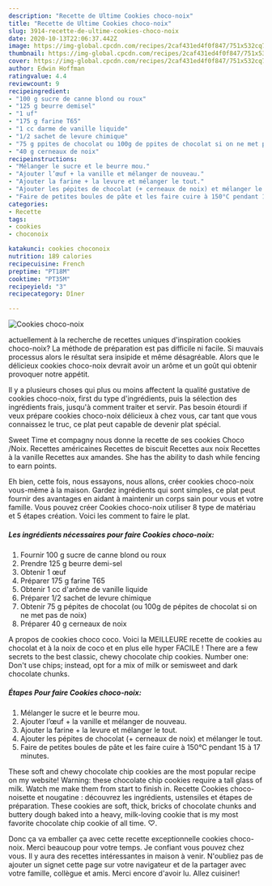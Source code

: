 ```yaml
---
description: "Recette de Ultime Cookies choco-noix"
title: "Recette de Ultime Cookies choco-noix"
slug: 3914-recette-de-ultime-cookies-choco-noix
date: 2020-10-13T22:06:37.442Z
image: https://img-global.cpcdn.com/recipes/2caf431ed4f0f847/751x532cq70/cookies-choco-noix-photo-principale-de-la-recette.jpg
thumbnail: https://img-global.cpcdn.com/recipes/2caf431ed4f0f847/751x532cq70/cookies-choco-noix-photo-principale-de-la-recette.jpg
cover: https://img-global.cpcdn.com/recipes/2caf431ed4f0f847/751x532cq70/cookies-choco-noix-photo-principale-de-la-recette.jpg
author: Edwin Hoffman
ratingvalue: 4.4
reviewcount: 9
recipeingredient:
- "100 g sucre de canne blond ou roux"
- "125 g beurre demisel"
- "1 uf"
- "175 g farine T65"
- "1 cc darme de vanille liquide"
- "1/2 sachet de levure chimique"
- "75 g ppites de chocolat ou 100g de ppites de chocolat si on ne met pas de noix"
- "40 g cerneaux de noix"
recipeinstructions:
- "Mélanger le sucre et le beurre mou."
- "Ajouter l’œuf + la vanille et mélanger de nouveau."
- "Ajouter la farine + la levure et mélanger le tout."
- "Ajouter les pépites de chocolat (+ cerneaux de noix) et mélanger le tout."
- "Faire de petites boules de pâte et les faire cuire à 150°C pendant 15 à 17 minutes."
categories:
- Recette
tags:
- cookies
- choconoix

katakunci: cookies choconoix 
nutrition: 189 calories
recipecuisine: French
preptime: "PT18M"
cooktime: "PT35M"
recipeyield: "3"
recipecategory: Dîner

---
```



![Cookies choco-noix](https://img-global.cpcdn.com/recipes/2caf431ed4f0f847/751x532cq70/cookies-choco-noix-photo-principale-de-la-recette.jpg)

actuellement à la recherche de recettes uniques d'inspiration cookies choco-noix? La méthode de préparation est pas difficile ni facile. Si mauvais processus alors le résultat sera insipide et même désagréable. Alors que le délicieux cookies choco-noix devrait avoir un arôme et un goût qui obtenir provoquer notre appétit.

Il y a plusieurs choses qui plus ou moins affectent la qualité gustative de cookies choco-noix, first du type d'ingrédients, puis la sélection des ingrédients frais, jusqu'à comment traiter et servir. Pas besoin étourdi if veux prépare cookies choco-noix délicieux à chez vous, car tant que vous connaissez le truc, ce plat peut capable de devenir plat spécial.

Sweet Time et compagny nous donne la recette de ses cookies Choco /Noix. Recettes américaines Recettes de biscuit Recettes aux noix Recettes à la vanille Recettes aux amandes. She has the ability to dash while fencing to earn points.


Eh bien, cette fois, nous essayons, nous allons, créer cookies choco-noix vous-même à la maison. Gardez ingrédients qui sont simples, ce plat peut fournir des avantages en aidant à maintenir un corps sain pour vous et votre famille. Vous pouvez créer Cookies choco-noix utiliser 8 type de matériau et 5 étapes création. Voici les comment to faire le plat.

<!--inarticleads1-->

##### Les ingrédients nécessaires pour faire Cookies choco-noix:

1. Fournir 100 g sucre de canne blond ou roux
1. Prendre 125 g beurre demi-sel
1. Obtenir 1 œuf
1. Préparer 175 g farine T65
1. Obtenir 1 cc d&#39;arôme de vanille liquide
1. Préparer 1/2 sachet de levure chimique
1. Obtenir 75 g pépites de chocolat (ou 100g de pépites de chocolat si on ne met pas de noix)
1. Préparer 40 g cerneaux de noix


A propos de cookies choco coco. Voici la MEILLEURE recette de cookies au chocolat et à la noix de coco et en plus elle hyper FACILE ! There are a few secrets to the best classic, chewy chocolate chip cookies. Number one: Don&#39;t use chips; instead, opt for a mix of milk or semisweet and dark chocolate chunks. 

<!--inarticleads2-->

##### Étapes Pour faire Cookies choco-noix:

1. Mélanger le sucre et le beurre mou.
1. Ajouter l’œuf + la vanille et mélanger de nouveau.
1. Ajouter la farine + la levure et mélanger le tout.
1. Ajouter les pépites de chocolat (+ cerneaux de noix) et mélanger le tout.
1. Faire de petites boules de pâte et les faire cuire à 150°C pendant 15 à 17 minutes.


These soft and chewy chocolate chip cookies are the most popular recipe on my website! Warning: these chocolate chip cookies require a tall glass of milk. Watch me make them from start to finish in. Recette Cookies choco-noisette et nougatine : découvrez les ingrédients, ustensiles et étapes de préparation. These cookies are soft, thick, bricks of chocolate chunks and buttery dough baked into a heavy, milk-loving cookie that is my most favorite chocolate chip cookie of all time. ♡. 


Donc ça va emballer ça avec cette recette exceptionnelle cookies choco-noix. Merci beaucoup pour votre temps. Je confiant vous pouvez chez vous. Il y aura des recettes  intéressantes in maison à venir. N'oubliez pas de ajouter un signet cette page sur votre navigateur et de la partager avec votre famille, collègue et amis. Merci encore d'avoir lu. Allez cuisiner!
